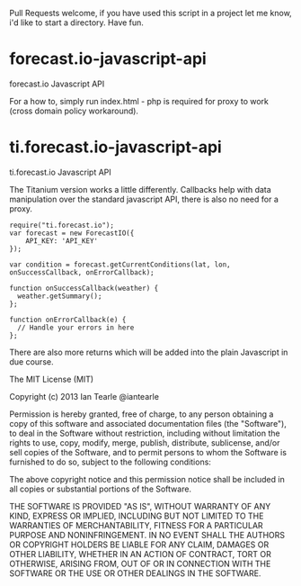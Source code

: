Pull Requests welcome, if you have used this script in a project let me know, i'd like to start a directory. Have fun. 

forecast.io-javascript-api
==========================

forecast.io Javascript API

For a how to, simply run index.html - php is required for proxy to work (cross domain policy workaround).

ti.forecast.io-javascript-api
=============================

ti.forecast.io Javascript API

The Titanium version works a little differently. Callbacks help with data manipulation over the standard javascript API,
there is also no need for a proxy.

    require("ti.forecast.io");
    var forecast = new ForecastIO({
	    API_KEY: 'API_KEY'
    });
    
    var condition = forecast.getCurrentConditions(lat, lon, onSuccessCallback, onErrorCallback);
    
    function onSuccessCallback(weather) {
      weather.getSummary();
    };
    
    function onErrorCallback(e) {
      // Handle your errors in here
    };
    
There are also more returns which will be added into the plain Javascript in due course. 
    
The MIT License (MIT)

Copyright (c) 2013 Ian Tearle @iantearle

Permission is hereby granted, free of charge, to any person obtaining a copy
of this software and associated documentation files (the "Software"), to deal
in the Software without restriction, including without limitation the rights
to use, copy, modify, merge, publish, distribute, sublicense, and/or sell
copies of the Software, and to permit persons to whom the Software is
furnished to do so, subject to the following conditions:

The above copyright notice and this permission notice shall be included in
all copies or substantial portions of the Software.

THE SOFTWARE IS PROVIDED "AS IS", WITHOUT WARRANTY OF ANY KIND, EXPRESS OR
IMPLIED, INCLUDING BUT NOT LIMITED TO THE WARRANTIES OF MERCHANTABILITY,
FITNESS FOR A PARTICULAR PURPOSE AND NONINFRINGEMENT. IN NO EVENT SHALL THE
AUTHORS OR COPYRIGHT HOLDERS BE LIABLE FOR ANY CLAIM, DAMAGES OR OTHER
LIABILITY, WHETHER IN AN ACTION OF CONTRACT, TORT OR OTHERWISE, ARISING FROM,
OUT OF OR IN CONNECTION WITH THE SOFTWARE OR THE USE OR OTHER DEALINGS IN
THE SOFTWARE.
